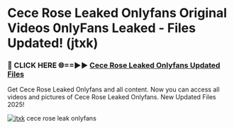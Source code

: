 # Cece Rose Leaked Onlyfans Original Videos 0nlyFans Leaked - Files Updated! (jtxk)

<h3>🔴 CLICK HERE 🌐==►► <a href="https://tinyurl.com/2wckxsce" rel="nofollow">Cece Rose Leaked Onlyfans Updated Files</a></h3>

Get Cece Rose Leaked Onlyfans and all content. Now you can access all videos and pictures of Cece Rose Leaked Onlyfans. New Updated Files 2025!

[![jtxk](https://i.imgur.com/AFduVYN.gif)](https://tinyurl.com/2wckxsce)
cece rose leak onlyfans